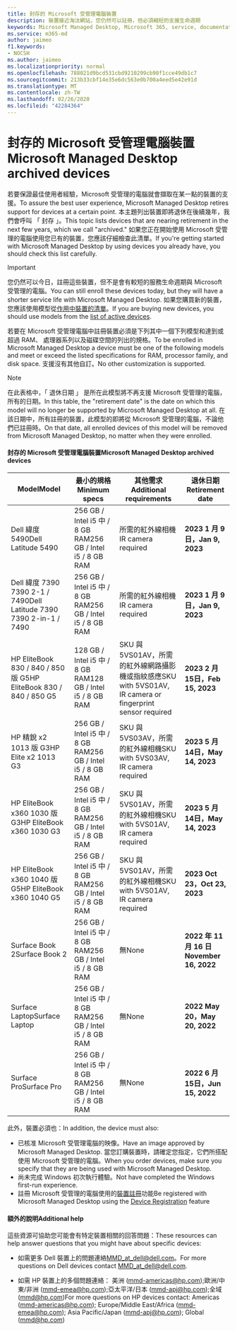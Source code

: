 ```yaml
---
title: 封存的 Microsoft 受管理電腦裝置
description: 裝置接近淘汰網站，您仍然可以註冊，但必須縮短的支援生命週期
keywords: Microsoft Managed Desktop, Microsoft 365, service, documentation, Microsoft 受管理的電腦, Microsoft 365, 服務, 文件
ms.service: m365-md
author: jaimeo
f1.keywords:
- NOCSH
ms.author: jaimeo
ms.localizationpriority: normal
ms.openlocfilehash: 788021d9bcd531cbd9210299cb90f1cce49db1c7
ms.sourcegitcommit: 213b33cbf14e35e6dc563e0b700a4eed5e42e91d
ms.translationtype: MT
ms.contentlocale: zh-TW
ms.lasthandoff: 02/26/2020
ms.locfileid: "42284364"
---
```

# <a name="microsoft-managed-desktop-archived-devices"></a><span data-ttu-id="b1039-104">封存的 Microsoft 受管理電腦裝置</span><span class="sxs-lookup"><span data-stu-id="b1039-104">Microsoft Managed Desktop archived devices</span></span>

<span data-ttu-id="b1039-105">若要保證最佳使用者經驗，Microsoft 受管理的電腦就會擷取在某一點的裝置的支援。</span><span class="sxs-lookup"><span data-stu-id="b1039-105">To assure the best user experience, Microsoft Managed Desktop retires support for devices at a certain point.</span></span> <span data-ttu-id="b1039-106">本主題列出裝置即將退休在後續幾年，我們會呼叫 「 封存 」。</span><span class="sxs-lookup"><span data-stu-id="b1039-106">This topic lists devices that are nearing retirement in the next few years, which we call "archived."</span></span> <span data-ttu-id="b1039-107">如果您正在開始使用 Microsoft 受管理的電腦使用您已有的裝置，您應該仔細檢查此清單。</span><span class="sxs-lookup"><span data-stu-id="b1039-107">If you're getting started with Microsoft Managed Desktop by using devices you already have, you should check this list carefully.</span></span>

>[!IMPORTANT]
><span data-ttu-id="b1039-108">您仍然可以今日，註冊這些裝置，但不是會有較短的服務生命週期與 Microsoft 受管理的電腦。</span><span class="sxs-lookup"><span data-stu-id="b1039-108">You can still enroll these devices today, but they will have a shorter service life with Microsoft Managed Desktop.</span></span> <span data-ttu-id="b1039-109">如果您購買新的裝置，您應該使用模型從[作用中裝置的清單](./device-list.md)。</span><span class="sxs-lookup"><span data-stu-id="b1039-109">If you are buying new devices, you should use models from the [list of active devices](./device-list.md).</span></span>

<!-- Microsoft 365 E5; Device as a Service -->
<!-- Split from device & technologies topic. Destination topic for aka.ms/device-list  -->
<span data-ttu-id="b1039-110">若要在 Microsoft 受管理電腦中註冊裝置必須是下列其中一個下列模型和達到或超過 RAM、 處理器系列以及磁碟空間的列出的規格。</span><span class="sxs-lookup"><span data-stu-id="b1039-110">To be enrolled in Microsoft Managed Desktop a device must be one of the following models and meet or exceed the listed specifications for RAM, processor family, and disk space.</span></span> <span data-ttu-id="b1039-111">支援沒有其他自訂。</span><span class="sxs-lookup"><span data-stu-id="b1039-111">No other customization is supported.</span></span>



>[!NOTE]
><span data-ttu-id="b1039-112">在此表格中，「 退休日期 」 是所在此模型將不再支援 Microsoft 受管理的電腦，所有的日期。</span><span class="sxs-lookup"><span data-stu-id="b1039-112">In this table, the "retirement date" is the date on which this model will no longer be supported by Microsoft Managed Desktop at all.</span></span> <span data-ttu-id="b1039-113">在該日期中，所有註冊的裝置，此模型的即將從 Microsoft 受管理的電腦，不論他們已註冊時。</span><span class="sxs-lookup"><span data-stu-id="b1039-113">On that date, all enrolled devices of this model will be removed from Microsoft Managed Desktop, no matter when they were enrolled.</span></span>

#### <a name="microsoft-managed-desktop-archived-devices"></a><span data-ttu-id="b1039-114">封存的 Microsoft 受管理電腦裝置</span><span class="sxs-lookup"><span data-stu-id="b1039-114">Microsoft Managed Desktop archived devices</span></span>

| <span data-ttu-id="b1039-115">Model</span><span class="sxs-lookup"><span data-stu-id="b1039-115">Model</span></span>  | <span data-ttu-id="b1039-116">最小的規格</span><span class="sxs-lookup"><span data-stu-id="b1039-116">Minimum specs</span></span>  | <span data-ttu-id="b1039-117">其他需求 </span><span class="sxs-lookup"><span data-stu-id="b1039-117">Additional requirements</span></span>  | <span data-ttu-id="b1039-118">退休日期</span><span class="sxs-lookup"><span data-stu-id="b1039-118">Retirement date</span></span> |
|---------|---------|---------|---------|
| <span data-ttu-id="b1039-119">Dell 緯度 5490</span><span class="sxs-lookup"><span data-stu-id="b1039-119">Dell Latitude 5490</span></span>| <span data-ttu-id="b1039-120">256 GB / Intel i5 中 / 8 GB RAM</span><span class="sxs-lookup"><span data-stu-id="b1039-120">256 GB / Intel i5 / 8 GB RAM</span></span> | <span data-ttu-id="b1039-121">所需的紅外線相機</span><span class="sxs-lookup"><span data-stu-id="b1039-121">IR camera required</span></span> | <span data-ttu-id="b1039-122">**2023 1 月 9 日，**</span><span class="sxs-lookup"><span data-stu-id="b1039-122">**Jan 9, 2023**</span></span> |
| <span data-ttu-id="b1039-123">Dell 緯度 7390 7390 2-1 / 7490</span><span class="sxs-lookup"><span data-stu-id="b1039-123">Dell Latitude 7390 7390 2-in-1 / 7490</span></span> | <span data-ttu-id="b1039-124">256 GB / Intel i5 中 / 8 GB RAM</span><span class="sxs-lookup"><span data-stu-id="b1039-124">256 GB / Intel i5 / 8 GB RAM</span></span>   | <span data-ttu-id="b1039-125">所需的紅外線相機</span><span class="sxs-lookup"><span data-stu-id="b1039-125">IR camera required</span></span> | <span data-ttu-id="b1039-126">**2023 1 月 9 日，**</span><span class="sxs-lookup"><span data-stu-id="b1039-126">**Jan 9, 2023**</span></span> |
|<span data-ttu-id="b1039-127">HP EliteBook 830 / 840 / 850 版 G5</span><span class="sxs-lookup"><span data-stu-id="b1039-127">HP EliteBook 830 / 840 / 850 G5</span></span>| <span data-ttu-id="b1039-128">128 GB / Intel i5 中 / 8 GB RAM</span><span class="sxs-lookup"><span data-stu-id="b1039-128">128 GB / Intel i5 / 8 GB RAM</span></span> | <span data-ttu-id="b1039-129">SKU 與 5VS01AV，所需的紅外線網路攝影機或指紋感應</span><span class="sxs-lookup"><span data-stu-id="b1039-129">SKU with 5VS01AV, IR camera or fingerprint sensor required</span></span>  | <span data-ttu-id="b1039-130">**2023 2 月 15日，**</span><span class="sxs-lookup"><span data-stu-id="b1039-130">**Feb 15, 2023**</span></span> |
|<span data-ttu-id="b1039-131">HP 精銳 x2 1013 版 G3</span><span class="sxs-lookup"><span data-stu-id="b1039-131">HP Elite x2 1013 G3</span></span>| <span data-ttu-id="b1039-132">256 GB / Intel i5 中 / 8 GB RAM</span><span class="sxs-lookup"><span data-stu-id="b1039-132">256 GB / Intel i5 / 8 GB RAM</span></span> | <span data-ttu-id="b1039-133">SKU 與 5VS03AV，所需的紅外線相機</span><span class="sxs-lookup"><span data-stu-id="b1039-133">SKU with 5VS03AV, IR camera required</span></span> |<span data-ttu-id="b1039-134">**2023 5 月 14日，**</span><span class="sxs-lookup"><span data-stu-id="b1039-134">**May 14, 2023**</span></span> |
|<span data-ttu-id="b1039-135">HP EliteBook x360 1030 版 G3</span><span class="sxs-lookup"><span data-stu-id="b1039-135">HP EliteBook x360 1030 G3</span></span>| <span data-ttu-id="b1039-136">256 GB / Intel i5 中 / 8 GB RAM</span><span class="sxs-lookup"><span data-stu-id="b1039-136">256 GB / Intel i5 / 8 GB RAM</span></span> | <span data-ttu-id="b1039-137">SKU 與 5VS01AV，所需的紅外線相機</span><span class="sxs-lookup"><span data-stu-id="b1039-137">SKU with 5VS01AV, IR camera required</span></span> |<span data-ttu-id="b1039-138">**2023 5 月 14日，**</span><span class="sxs-lookup"><span data-stu-id="b1039-138">**May 14, 2023**</span></span> |
|<span data-ttu-id="b1039-139">HP EliteBook x360 1040 版 G5</span><span class="sxs-lookup"><span data-stu-id="b1039-139">HP EliteBook x360 1040 G5</span></span>| <span data-ttu-id="b1039-140">256 GB / Intel i5 中 / 8 GB RAM</span><span class="sxs-lookup"><span data-stu-id="b1039-140">256 GB / Intel i5 / 8 GB RAM</span></span> | <span data-ttu-id="b1039-141">SKU 與 5VS01AV，所需的紅外線相機</span><span class="sxs-lookup"><span data-stu-id="b1039-141">SKU with 5VS01AV, IR camera required</span></span> | <span data-ttu-id="b1039-142">**2023 Oct 23，**</span><span class="sxs-lookup"><span data-stu-id="b1039-142">**Oct 23, 2023**</span></span> |
|<span data-ttu-id="b1039-143">Surface Book 2</span><span class="sxs-lookup"><span data-stu-id="b1039-143">Surface Book 2</span></span>| <span data-ttu-id="b1039-144">256 GB / Intel i5 中 / 8 GB RAM</span><span class="sxs-lookup"><span data-stu-id="b1039-144">256 GB / Intel i5 / 8 GB RAM</span></span> | <span data-ttu-id="b1039-145">無</span><span class="sxs-lookup"><span data-stu-id="b1039-145">None</span></span> | <span data-ttu-id="b1039-146">**2022 年 11 月 16 日**</span><span class="sxs-lookup"><span data-stu-id="b1039-146">**November 16, 2022**</span></span> |
|<span data-ttu-id="b1039-147">Surface Laptop</span><span class="sxs-lookup"><span data-stu-id="b1039-147">Surface Laptop</span></span>| <span data-ttu-id="b1039-148">256 GB / Intel i5 中 / 8 GB RAM</span><span class="sxs-lookup"><span data-stu-id="b1039-148">256 GB / Intel i5 / 8 GB RAM</span></span> | <span data-ttu-id="b1039-149">無</span><span class="sxs-lookup"><span data-stu-id="b1039-149">None</span></span> | <span data-ttu-id="b1039-150">**2022 May 20，**</span><span class="sxs-lookup"><span data-stu-id="b1039-150">**May 20, 2022**</span></span> |
|<span data-ttu-id="b1039-151">Surface Pro</span><span class="sxs-lookup"><span data-stu-id="b1039-151">Surface Pro</span></span>| <span data-ttu-id="b1039-152">256 GB / Intel i5 中 / 8 GB RAM</span><span class="sxs-lookup"><span data-stu-id="b1039-152">256 GB / Intel i5 / 8 GB RAM</span></span> | <span data-ttu-id="b1039-153">無</span><span class="sxs-lookup"><span data-stu-id="b1039-153">None</span></span> | <span data-ttu-id="b1039-154">**2022 6 月 15日，**</span><span class="sxs-lookup"><span data-stu-id="b1039-154">**Jun 15, 2022**</span></span> |


<span data-ttu-id="b1039-155">此外，裝置必須也：</span><span class="sxs-lookup"><span data-stu-id="b1039-155">In addition, the device must also:</span></span>

- <span data-ttu-id="b1039-156">已核准 Microsoft 受管理電腦的映像。</span><span class="sxs-lookup"><span data-stu-id="b1039-156">Have an image approved by Microsoft Managed Desktop.</span></span> <span data-ttu-id="b1039-157">當您訂購裝置時，請確定您指定，它們所搭配使用 Microsoft 受管理的電腦。</span><span class="sxs-lookup"><span data-stu-id="b1039-157">When you order devices, make sure you specify that they are being used with Microsoft Managed Desktop.</span></span>
- <span data-ttu-id="b1039-158">尚未完成 Windows 初次執行體驗。</span><span class="sxs-lookup"><span data-stu-id="b1039-158">Not have completed the Windows first-run experience.</span></span>
- <span data-ttu-id="b1039-159">註冊 Microsoft 受管理的電腦使用的[裝置註冊](https://aka.ms/mmddrhelp)功能</span><span class="sxs-lookup"><span data-stu-id="b1039-159">Be registered with Microsoft Managed Desktop using the [Device Registration](https://aka.ms/mmddrhelp) feature</span></span>

#### <a name="additional-help"></a><span data-ttu-id="b1039-160">額外的說明</span><span class="sxs-lookup"><span data-stu-id="b1039-160">Additional help</span></span>

<span data-ttu-id="b1039-161">這些資源可協助您可能會有特定裝置相關的回答問題：</span><span class="sxs-lookup"><span data-stu-id="b1039-161">These resources can help answer questions that you might have about specific devices:</span></span>

- <span data-ttu-id="b1039-162">如需更多 Dell 裝置上的問題連絡[MMD_at_dell@dell.com](mailto:MMD_at_dell@dell.com)。</span><span class="sxs-lookup"><span data-stu-id="b1039-162">For more questions on Dell devices contact [MMD_at_dell@dell.com](mailto:MMD_at_dell@dell.com).</span></span>

- <span data-ttu-id="b1039-163">如需 HP 裝置上的多個問題連絡： 美洲 ([mmd-americas@hp.com](mailto:mmd-americas@hp.com));歐洲/中東/非洲 ([mmd-emea@hp.com](mailto:mmd-emea@hp.com));亞太平洋/日本 ([mmd-apj@hp.com](mailto:mmd-apj@hp.com));全域 ([mmd@hp.com](mailto:mmd@hp.com))</span><span class="sxs-lookup"><span data-stu-id="b1039-163">For more questions on HP devices contact: Americas ([mmd-americas@hp.com](mailto:mmd-americas@hp.com)); Europe/Middle East/Africa ([mmd-emea@hp.com](mailto:mmd-emea@hp.com)); Asia Pacific/Japan ([mmd-apj@hp.com](mailto:mmd-apj@hp.com)); Global ([mmd@hp.com](mailto:mmd@hp.com))</span></span>
